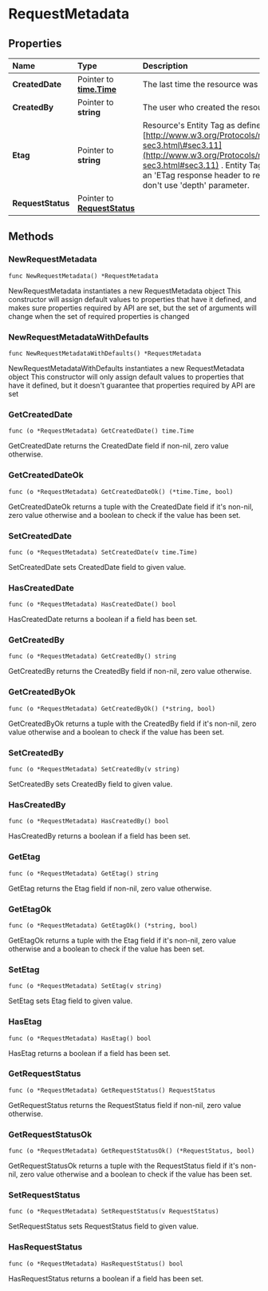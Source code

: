 # RequestMetadata

## Properties

| Name | Type | Description | Notes |
| :--- | :--- | :--- | :--- |
| **CreatedDate** | Pointer to [**time.Time**](https://github.com/ionos-cloud/sdk-go/tree/10b29fc9e7baa2f1a7d1e0996c9c14e99b9eb20d/docs/time.Time.md) | The last time the resource was created | \[optional\] \[readonly\] |
| **CreatedBy** | Pointer to **string** | The user who created the resource. | \[optional\] \[readonly\] |
| **Etag** | Pointer to **string** | Resource's Entity Tag as defined in [http://www.w3.org/Protocols/rfc2616/rfc2616-sec3.html\#sec3.11](http://www.w3.org/Protocols/rfc2616/rfc2616-sec3.html#sec3.11) . Entity Tag is also added as an 'ETag response header to requests which don't use 'depth' parameter. | \[optional\] \[readonly\] |
| **RequestStatus** | Pointer to [**RequestStatus**](requeststatus.md) |  | \[optional\] |

## Methods

### NewRequestMetadata

`func NewRequestMetadata() *RequestMetadata`

NewRequestMetadata instantiates a new RequestMetadata object This constructor will assign default values to properties that have it defined, and makes sure properties required by API are set, but the set of arguments will change when the set of required properties is changed

### NewRequestMetadataWithDefaults

`func NewRequestMetadataWithDefaults() *RequestMetadata`

NewRequestMetadataWithDefaults instantiates a new RequestMetadata object This constructor will only assign default values to properties that have it defined, but it doesn't guarantee that properties required by API are set

### GetCreatedDate

`func (o *RequestMetadata) GetCreatedDate() time.Time`

GetCreatedDate returns the CreatedDate field if non-nil, zero value otherwise.

### GetCreatedDateOk

`func (o *RequestMetadata) GetCreatedDateOk() (*time.Time, bool)`

GetCreatedDateOk returns a tuple with the CreatedDate field if it's non-nil, zero value otherwise and a boolean to check if the value has been set.

### SetCreatedDate

`func (o *RequestMetadata) SetCreatedDate(v time.Time)`

SetCreatedDate sets CreatedDate field to given value.

### HasCreatedDate

`func (o *RequestMetadata) HasCreatedDate() bool`

HasCreatedDate returns a boolean if a field has been set.

### GetCreatedBy

`func (o *RequestMetadata) GetCreatedBy() string`

GetCreatedBy returns the CreatedBy field if non-nil, zero value otherwise.

### GetCreatedByOk

`func (o *RequestMetadata) GetCreatedByOk() (*string, bool)`

GetCreatedByOk returns a tuple with the CreatedBy field if it's non-nil, zero value otherwise and a boolean to check if the value has been set.

### SetCreatedBy

`func (o *RequestMetadata) SetCreatedBy(v string)`

SetCreatedBy sets CreatedBy field to given value.

### HasCreatedBy

`func (o *RequestMetadata) HasCreatedBy() bool`

HasCreatedBy returns a boolean if a field has been set.

### GetEtag

`func (o *RequestMetadata) GetEtag() string`

GetEtag returns the Etag field if non-nil, zero value otherwise.

### GetEtagOk

`func (o *RequestMetadata) GetEtagOk() (*string, bool)`

GetEtagOk returns a tuple with the Etag field if it's non-nil, zero value otherwise and a boolean to check if the value has been set.

### SetEtag

`func (o *RequestMetadata) SetEtag(v string)`

SetEtag sets Etag field to given value.

### HasEtag

`func (o *RequestMetadata) HasEtag() bool`

HasEtag returns a boolean if a field has been set.

### GetRequestStatus

`func (o *RequestMetadata) GetRequestStatus() RequestStatus`

GetRequestStatus returns the RequestStatus field if non-nil, zero value otherwise.

### GetRequestStatusOk

`func (o *RequestMetadata) GetRequestStatusOk() (*RequestStatus, bool)`

GetRequestStatusOk returns a tuple with the RequestStatus field if it's non-nil, zero value otherwise and a boolean to check if the value has been set.

### SetRequestStatus

`func (o *RequestMetadata) SetRequestStatus(v RequestStatus)`

SetRequestStatus sets RequestStatus field to given value.

### HasRequestStatus

`func (o *RequestMetadata) HasRequestStatus() bool`

HasRequestStatus returns a boolean if a field has been set.

